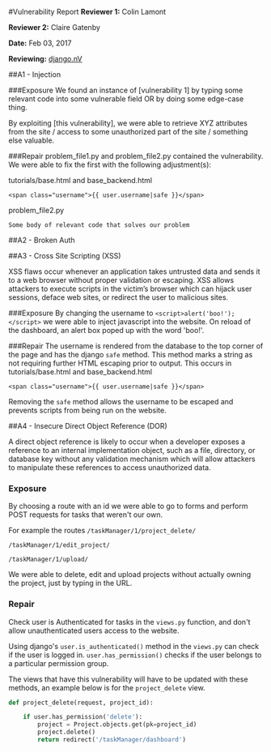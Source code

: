 #Vulnerability Report
**Reviewer 1:** Colin Lamont

**Reviewer 2:** Claire Gatenby

**Date:** Feb 03, 2017

**Reviewing:** [django.nV](https://github.com/nVisium/django.nV)

##A1 - Injection

###Exposure
We found an instance of [vulnerability 1] by typing some relevant code into some vulnerable field OR by doing some edge-case thing.

By exploiting [this vulnerability], we were able to retrieve XYZ attributes from the site / access to some unauthorized part of the site / something else valuable.

###Repair
problem_file1.py and problem_file2.py contained the vulnerability. We were able to fix the first with the following adjustment(s):

tutorials/base.html and base_backend.html
```
<span class="username">{{ user.username|safe }}</span>
```
problem_file2.py

```
Some body of relevant code that solves our problem
```

##A2 - Broken Auth

##A3 - Cross Site Scripting (XSS)

XSS flaws occur whenever an application takes untrusted data and sends it to a web browser without proper validation or escaping. XSS allows attackers to execute scripts in the victim’s browser which can hijack user sessions, deface web sites, or redirect the user to malicious sites.

###Exposure
By changing the username to `<script>alert('boo!');</script>` we were able to inject javascript into the website. On reload of the dashboard, an alert box poped up with the word 'boo!'.

###Repair
The username is rendered from the database to the top corner of the page and has the django `safe` method. This method marks a string as not requiring further HTML escaping prior to output. This occurs in tutorials/base.html and base_backend.html
```
<span class="username">{{ user.username|safe }}</span>
```
Removing the `safe` method allows the username to be escaped and prevents scripts from being run on the website.

##A4 - Insecure Direct Object Reference (DOR)

A direct object reference is likely to occur when a developer exposes a reference to an internal implementation object, such as a file, directory, or database key without any validation mechanism which will allow attackers to manipulate these references to access unauthorized data.

### Exposure
By choosing a route with an id we were able to go to forms and perform POST requests for tasks that weren't our own.

For example the routes
`/taskManager/1/project_delete/`

`/taskManager/1/edit_project/`

`/taskManager/1/upload/`

We were able to delete, edit and upload projects without actually owning the project, just by typing in the URL.

### Repair
Check user is Authenticated for tasks in the `views.py` function, and don't allow unauthenticated users access to the website.

Using django's `user.is_authenticated()` method in the `views.py` can check if the user is logged in. `user.has_permission()` checks if the user belongs to a particular permission group.

The views that have this vulnerability will have to be updated with these methods, an example below is for the `project_delete` view. 

```Python
def project_delete(request, project_id):

    if user.has_permission('delete'):
        project = Project.objects.get(pk=project_id)
        project.delete()
        return redirect('/taskManager/dashboard')
```